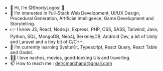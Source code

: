 - 👋 Hi, I’m @ShortyLogos! 🐸
- 👀 I’m interested in Full-Stack Web Development, UI/UX Design, Procedural Generation, Artificial Intelligence, Game Development and Storytelling.
- :point_right: I know JS, React, Node.js, Express, PHP, CSS, SASS, Tailwind, Java, Python, SQL, MongoDB, Neo4j, BerkeleyDB, Android Dev, a bit of Unity and Laravel and a tiny bit of C/C++.
- 🌱 I’m currently learning SvelteKit, Typescript, React Query, React Table and Godot.
- 🧙‍♂️ I love nachos, movies, good-looking UIs and travelling.
- 📫 How to reach me : dericmarchand@gmail.com


<!---
ShortyLogos/ShortyLogos is a ✨ special ✨ repository because its `README.md` (this file) appears on your GitHub profile.
You can click the Preview link to take a look at your changes.
--->
